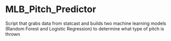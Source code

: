# MLB_Pitch_Predictor
Script that grabs data from statcast and builds two machine learning models (Random Forest and Logistic Regression) to determine what type of pitch is thrown
